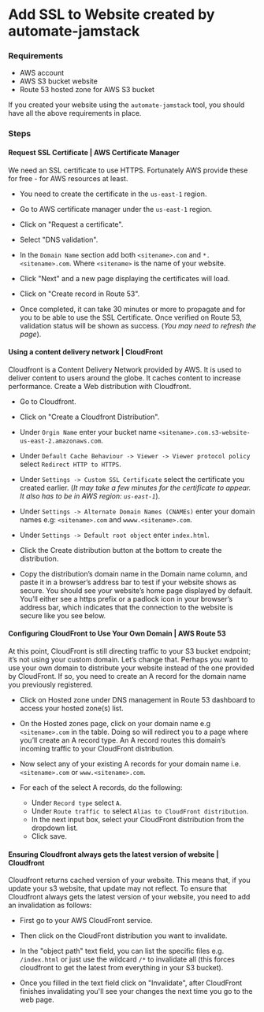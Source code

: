 # Add SSL to Website created by automate-jamstack

### Requirements

- AWS account
- AWS S3 bucket website
- Route 53 hosted zone for AWS S3 bucket

If you created your website using the `automate-jamstack` tool, you should 
have all the above requirements in place.

### Steps

#### Request SSL Certificate | AWS Certificate Manager

We need an SSL certificate to use HTTPS. Fortunately AWS provide these for 
free - for AWS resources at least.

* You need to create the certificate in the `us-east-1` region.

* Go to AWS certificate manager under the `us-east-1` region.

* Click on "Request a certificate".

* Select "DNS validation".

* In the `Domain Name` section add both `<sitename>.com` and `*.<sitename>.com`.
Where `<sitename>` is the name of your website.

* Click "Next" and a new page displaying the certificates will load.

* Click on "Create record in Route 53".

* Once completed, it can take 30 minutes or more to propagate and for you to be 
able to use the SSL Certificate. Once verified on Route 53, validation status 
will be shown as success. (_You may need to refresh the page_).

#### Using a content delivery network | CloudFront

Cloudfront is a Content Delivery Network provided by AWS. It is used to deliver 
content to users around the globe. It caches content to increase performance. 
Create a Web distribution with Cloudfront.

* Go to Cloudfront.

* Click on "Create a Cloudfront Distribution".

* Under `Orgin Name` enter your bucket name `<sitename>.com.s3-website-us-east-2.amazonaws.com`.

* Under `Default Cache Behaviour -> Viewer -> Viewer protocol policy` select 
`Redirect HTTP to HTTPS`.

* Under `Settings -> Custom SSL Certificate` select the certificate you created earlier. (_It may take
a few minutes for the certificate to appear. It also has to be in AWS region: `us-east-1`_).

* Under `Settings -> Alternate Domain Names (CNAMEs)` enter your domain names e.g: 
`<sitename>.com` and `wwww.<sitename>.com`.

* Under `Settings -> Default root object` enter `index.html`.

* Click the Create distribution button at the bottom to create the distribution.

* Copy the distribution’s domain name in the Domain name column, and paste it in 
a browser’s address bar to test if your website shows as secure. You should see 
your website’s home page displayed by default. You’ll either see a https prefix 
or a padlock icon in your browser’s address bar, which indicates that the 
connection to the website is secure like you see below.

#### Configuring CloudFront to Use Your Own Domain | AWS Route 53

At this point, CloudFront is still directing traffic to your S3 bucket endpoint; 
it’s not using your custom domain. Let’s change that. Perhaps you want to use 
your own domain to distribute your website instead of the one provided by CloudFront. 
If so, you need to create an A record for the domain name you previously registered.

* Click on Hosted zone under DNS management in Route 53 dashboard to access your 
hosted zone(s) list.

* On the Hosted zones page, click on your domain name e.g `<sitename>.com` in the table. 
Doing so will redirect you to a page where you’ll create an A record type. An A record 
routes this domain’s incoming traffic to your CloudFront distribution.

* Now select any of your existing A records for your domain name i.e. `<sitename>.com` 
or `www.<sitename>.com`.

* For each of the select A records, do the following:

  * Under `Record type` select `A`.
  * Under `Route traffic to` select `Alias to CloudFront distribution`.
  * In the next input box, select your CloudFront distribution from the dropdown list.
  * Click save.

#### Ensuring Cloudfront always gets the latest version of website | Cloudfront

Cloudfront returns cached version of your website. This means that, if you update your 
s3 website, that update may not reflect. To ensure that Cloudfront always gets the latest
version of your website, you need to add an invalidation as follows:

* First go to your AWS CloudFront service.

* Then click on the CloudFront distribution you want to invalidate.

* In the "object path" text field, you can list the specific files e.g. `/index.html` or 
just use the wildcard `/*` to invalidate all (this forces cloudfront to get the latest 
from everything in your S3 bucket).

* Once you filled in the text field click on "Invalidate", after CloudFront finishes 
invalidating you'll see your changes the next time you go to the web page.




